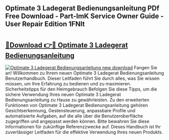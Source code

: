 ## Optimate 3 Ladegerat Bedienungsanleitung PDf Free Download - Part-lmK Service Owner Guide - User Repair Edition 1FNlt

# <h2><a href="http://df4qw0.blite.top/?on=Optimate+3+Ladegerat+Bedienungsanleitung">🔗Download 👉🔴 Optimate 3 Ladegerat Bedienungsanleitung</a></h2>

[![Optimate 3 Ladegerat Bedienungsanleitung new download](https://i.imgur.com/lujVjoI.png)](http://df4qw0.blite.top/?on=Optimate+3+Ladegerat+Bedienungsanleitung)
Fangen Sie an! Willkommen zu Ihrem neuen Optimate 3 Ladegerat Bedienungsanleitung Benutzerhandbuch. Dieser Leitfaden führt Sie durch alles, was Sie wissen müssen, um Ihre Erfahrung zu bedienen und zu maximieren. Sicherheitstipps für den Heimgebrauch Befolgen Sie diese Tipps, um die sichere Verwendung Ihres neuen Optimate 3 Ladegerat Bedienungsanleitung zu Hause zu gewährleisten. Zu den erweiterten Funktionen von Optimate 3 Ladegerat Bedienungsanleitung gehören Gesichtserkennung, Gestensteuerung, anpassbare Profile und automatisierte Aufgaben, auf die alle über die Benutzeroberfläche zugegriffen und angepasst werden können. Bitte bewahren Sie diese Informationen für zukünftige Referenzzwecke auf. Dieses Handbuch ist Ihr zuverlässiger Leitfaden für die effektive Verwendung Ihres neuen Produkts.
